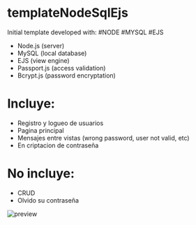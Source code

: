 # templateNodeSqlEjs

Initial template developed with:
#NODE #MYSQL #EJS
- Node.js (server)
- MySQL (local database)
- EJS (view engine)
- Passport.js (access validation)
- Bcrypt.js (password encryptation)

# Incluye:
- Registro y logueo de usuarios
- Pagina principal
- Mensajes entre vistas (wrong password, user not valid, etc)
- En criptacion de contraseña

# No incluye:
- CRUD
- Olvido su contraseña

![preview](https://user-images.githubusercontent.com/60112394/124510813-03ede300-ddab-11eb-8dea-04792197ae96.png)

